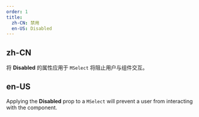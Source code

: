 ```yaml
---
order: 1
title:
  zh-CN: 禁用
  en-US: Disabled
---
```


## zh-CN

将 **Disabled** 的属性应用于 `MSelect` 将阻止用户与组件交互。

## en-US

Applying the **Disabled** prop to a `MSelect` will prevent a user from interacting with the component.

